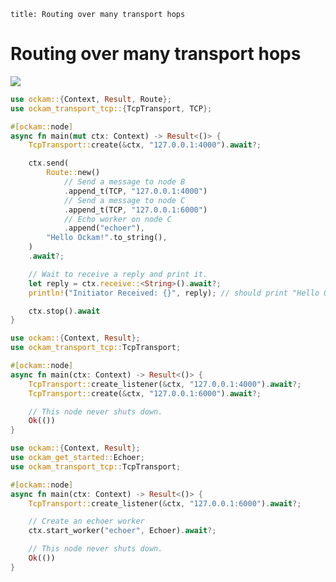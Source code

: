 ```
title: Routing over many transport hops
```

# Routing over many transport hops

![](./sequence.svg)

```rust
use ockam::{Context, Result, Route};
use ockam_transport_tcp::{TcpTransport, TCP};

#[ockam::node]
async fn main(mut ctx: Context) -> Result<()> {
    TcpTransport::create(&ctx, "127.0.0.1:4000").await?;

    ctx.send(
        Route::new()
            // Send a message to node B
            .append_t(TCP, "127.0.0.1:4000")
            // Send a message to node C
            .append_t(TCP, "127.0.0.1:6000")
            // Echo worker on node C
            .append("echoer"),
        "Hello Ockam!".to_string(),
    )
    .await?;

    // Wait to receive a reply and print it.
    let reply = ctx.receive::<String>().await?;
    println!("Initiator Received: {}", reply); // should print "Hello Ockam!"

    ctx.stop().await
}
```

```rust
use ockam::{Context, Result};
use ockam_transport_tcp::TcpTransport;

#[ockam::node]
async fn main(ctx: Context) -> Result<()> {
    TcpTransport::create_listener(&ctx, "127.0.0.1:4000").await?;
    TcpTransport::create(&ctx, "127.0.0.1:6000").await?;

    // This node never shuts down.
    Ok(())
}
```

```rust
use ockam::{Context, Result};
use ockam_get_started::Echoer;
use ockam_transport_tcp::TcpTransport;

#[ockam::node]
async fn main(ctx: Context) -> Result<()> {
    TcpTransport::create_listener(&ctx, "127.0.0.1:6000").await?;

    // Create an echoer worker
    ctx.start_worker("echoer", Echoer).await?;

    // This node never shuts down.
    Ok(())
}
```

<div style="display: none; visibility: hidden;">
<a href="../09-secure-channel-over-many-transport-hops">09. Secure Channel over many transport hops</a>
</div>
